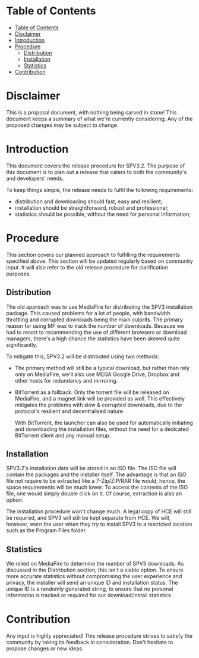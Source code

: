 # Table of Contents

- [Table of Contents](#table-of-contents)
- [Disclaimer](#disclaimer)
- [Introduction](#introduction)
- [Procedure](#procedure)
    - [Distribution](#distribution)
    - [Installation](#installation)
    - [Statistics](#statistics)
- [Contribution](#contribution)

# Disclaimer

This is a proposal document, with nothing being carved in stone! This document keeps a summary of what we're currently
considering. Any of the proposed changes may be subject to change. 

# Introduction

This document covers the release procedure for SPV3.2. The purpose of this document is to plan out a release that caters
to both the community's and developers' needs.

To keep things simple, the release needs to fulfil the following
requirements:
                                               
- distribution and downloading should fast, easy and resilient;
- installation should be straightforward, robust and professional;
- statistics should be possible, without the need for personal information;

# Procedure

This section covers our planned approach to fulfilling the requirements specified above. This section will be updated
regularly based on community input. It will also refer to the old release procedure for clarification purposes.

## Distribution

The old approach was to use MediaFire for distributing the SPV3 installation package. This caused problems for a lot of
people, with bandwidth throttling and corrupted downloads being the main culprits. The primary reason for using MF was
to track the number of downloads. Because we had to resort to recommending the use of different browsers or download
managers, there's a high chance the statistics have been skewed quite significantly.

To mitigate this, SPV3.2 will be distributed using two methods:

- The primary method will still be a typical download, but rather than rely only on MediaFire, we'll also use MEGA
  Google Drive, Dropbox and other hosts for redundancy and mirroring.

- BitTorrent as a fallback. Only the torrent file will be released on MediaFire, and a magnet link will be provided as
  well. This effectively mitigates the problems with slow & corrupted downloads, due to the protocol's resilient and
  decentralised nature.
  
  With BitTorrent, the launcher can also be used for automatically initiating and downloading the installation files,
  without the need for a dedicated BitTorrent client and any manual setup.

## Installation

SPV3.2's installation data will be stored in an ISO file. The ISO file will contain the packages and the installer
itself. The advantage is that an ISO file not require to be extracted like a 7-Zip/ZIP/RAR file would; hence, the space
requirements will be much lower. To access the contents of the ISO file, one would simply double click on it. Of course,
extraction is also an option.

The installation procedure won't change much. A legal copy of HCE will still be required, and SPV3 will still be kept
separate from HCE. We will, however, warn the user when they try to install SPV3 to a restricted location such as the
Program Files folder.

## Statistics

We relied on MediaFire to determine the number of SPV3 downloads. As discussed in the Distribution section, this isn't
a viable option. To ensure more accurate statistics without compromising the user experience and privacy, the installer
will send an unique ID and installation status. The unique ID is a randomly generated string, to ensure that no personal
information is tracked or required for our download/install statistics.

# Contribution

Any input is highly appreciated! This release procedure strives to satisfy the community by taking its feedback in
consideration. Don't hesitate to propose changes or new ideas.